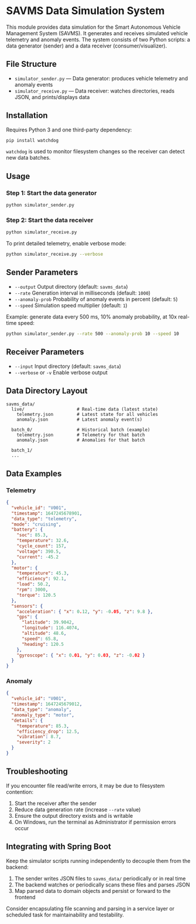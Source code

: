 # SAVMS Data Simulation System

This module provides data simulation for the Smart Autonomous Vehicle Management System (SAVMS). It generates and receives simulated vehicle telemetry and anomaly events. The system consists of two Python scripts: a data generator (sender) and a data receiver (consumer/visualizer).

## File Structure

- `simulator_sender.py` — Data generator: produces vehicle telemetry and anomaly events
- `simulator_receive.py` — Data receiver: watches directories, reads JSON, and prints/displays data

## Installation

Requires Python 3 and one third-party dependency:

```bash
pip install watchdog
```

`watchdog` is used to monitor filesystem changes so the receiver can detect new data batches.

## Usage

### Step 1: Start the data generator

```bash
python simulator_sender.py
```

### Step 2: Start the data receiver

```bash
python simulator_receive.py
```

To print detailed telemetry, enable verbose mode:

```bash
python simulator_receive.py --verbose
```

## Sender Parameters

- `--output` Output directory (default: `savms_data`)
- `--rate` Generation interval in milliseconds (default: `1000`)
- `--anomaly-prob` Probability of anomaly events in percent (default: `5`)
- `--speed` Simulation speed multiplier (default: `1`)

Example: generate data every 500 ms, 10% anomaly probability, at 10x real-time speed:

```bash
python simulator_sender.py --rate 500 --anomaly-prob 10 --speed 10
```

## Receiver Parameters

- `--input` Input directory (default: `savms_data`)
- `--verbose` or `-v` Enable verbose output

## Data Directory Layout

```
savms_data/
  live/                    # Real-time data (latest state)
    telemetry.json         # Latest state for all vehicles
    anomaly.json           # Latest anomaly event(s)

  batch_0/                 # Historical batch (example)
    telemetry.json         # Telemetry for that batch
    anomaly.json           # Anomalies for that batch

  batch_1/
  ...
```

## Data Examples

### Telemetry

```json
{
  "vehicle_id": "V001",
  "timestamp": 1647245678901,
  "data_type": "telemetry",
  "mode": "cruising",
  "battery": {
    "soc": 85.3,
    "temperature": 32.6,
    "cycle_count": 157,
    "voltage": 390.5,
    "current": -45.2
  },
  "motor": {
    "temperature": 45.3,
    "efficiency": 92.1,
    "load": 50.2,
    "rpm": 3000,
    "torque": 120.5
  },
  "sensors": {
    "acceleration": { "x": 0.12, "y": -0.05, "z": 9.8 },
    "gps": {
      "latitude": 39.9042,
      "longitude": 116.4074,
      "altitude": 48.6,
      "speed": 65.8,
      "heading": 120.5
    },
    "gyroscope": { "x": 0.01, "y": 0.03, "z": -0.02 }
  }
}
```

### Anomaly

```json
{
  "vehicle_id": "V001",
  "timestamp": 1647245679012,
  "data_type": "anomaly",
  "anomaly_type": "motor",
  "details": {
    "temperature": 85.3,
    "efficiency_drop": 12.5,
    "vibration": 8.7,
    "severity": 2
  }
}
```

## Troubleshooting

If you encounter file read/write errors, it may be due to filesystem contention:

1. Start the receiver after the sender
2. Reduce data generation rate (increase `--rate` value)
3. Ensure the output directory exists and is writable
4. On Windows, run the terminal as Administrator if permission errors occur

## Integrating with Spring Boot

Keep the simulator scripts running independently to decouple them from the backend:

1. The sender writes JSON files to `savms_data/` periodically or in real time
2. The backend watches or periodically scans these files and parses JSON
3. Map parsed data to domain objects and persist or forward to the frontend

Consider encapsulating file scanning and parsing in a service layer or scheduled task for maintainability and testability.
